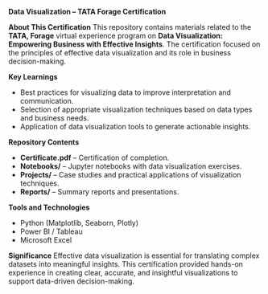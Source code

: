 **Data Visualization – TATA Forage Certification**

**About This Certification**
This repository contains materials related to the **TATA, Forage** virtual experience program on **Data Visualization: Empowering Business with Effective Insights**. The certification focused on the principles of effective data visualization and its role in business decision-making.  

**Key Learnings**
- Best practices for visualizing data to improve interpretation and communication.  
- Selection of appropriate visualization techniques based on data types and business needs.  
- Application of data visualization tools to generate actionable insights.  

**Repository Contents**
- **Certificate.pdf** – Certification of completion.  
- **Notebooks/** – Jupyter notebooks with data visualization exercises.  
- **Projects/** – Case studies and practical applications of visualization techniques.  
- **Reports/** – Summary reports and presentations.  

**Tools and Technologies**
- Python (Matplotlib, Seaborn, Plotly)  
- Power BI / Tableau  
- Microsoft Excel  

**Significance**
Effective data visualization is essential for translating complex datasets into meaningful insights. This certification provided hands-on experience in creating clear, accurate, and insightful visualizations to support data-driven decision-making.  
